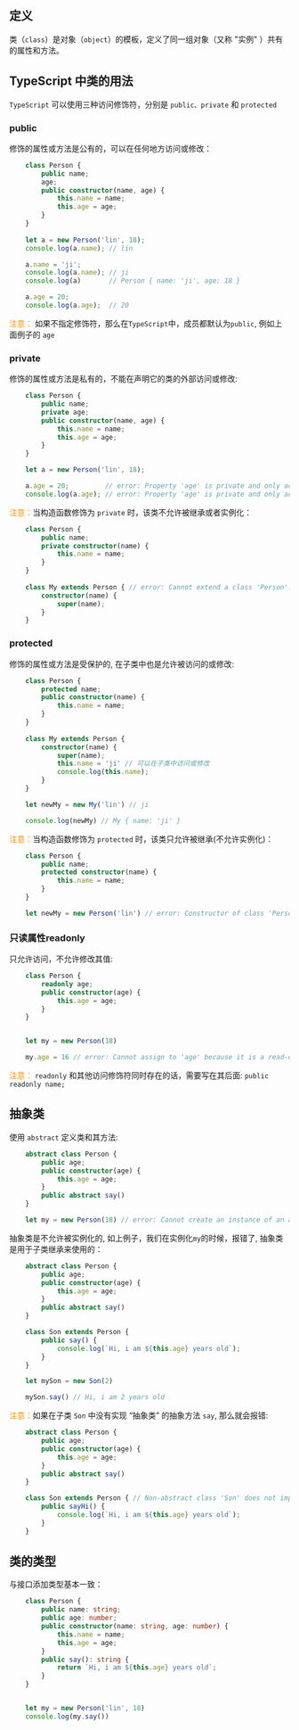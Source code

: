 ## 定义

类（`class`）是对象（`object`）的模板，定义了同一组对象（又称 "实例" ）共有的属性和方法。

## TypeScript 中类的用法

`TypeScript` 可以使用三种访问修饰符，分别是 `public、private` 和 `protected`


### public

修饰的属性或方法是公有的，可以在任何地方访问或修改：

```typescript
    class Person {
        public name;
        age;
        public constructor(name, age) {
            this.name = name;
            this.age = age;
        }
    }
    
    let a = new Person('lin', 18);
    console.log(a.name); // lin

    a.name = 'ji';
    console.log(a.name); // ji
    console.log(a)       // Person { name: 'ji', age: 18 }

    a.age = 20;
    console.log(a.age);  // 20
```


<font color=fa9003>注意：</font> 如果不指定修饰符，那么在`TypeScript`中，成员都默认为`public`, 例如上面例子的 `age`

### private

修饰的属性或方法是私有的，不能在声明它的类的外部访问或修改:

```typescript
    class Person {
        public name;
        private age;
        public constructor(name, age) {
            this.name = name;
            this.age = age;
        }
    }

    let a = new Person('lin', 18);

    a.age = 20;         // error: Property 'age' is private and only accessible within class 'Person'.
    console.log(a.age); // error: Property 'age' is private and only accessible within class 'Person'.
```


<font color=fa9003>注意：</font>当构造函数修饰为 `private` 时，该类不允许被继承或者实例化：

```typescript
    class Person {
        public name;
        private constructor(name) {
            this.name = name;
        }
    }
    
    class My extends Person { // error: Cannot extend a class 'Person'. Class constructor is marked as private.
        constructor(name) {
            super(name);
        }
    }
```

### protected

修饰的属性或方法是受保护的, 在子类中也是允许被访问的或修改:

```typescript
    class Person {
        protected name;
        public constructor(name) {
            this.name = name;
        }
    }
    
    class My extends Person {
        constructor(name) {
            super(name);
            this.name = 'ji' // 可以在子类中访问或修改
            console.log(this.name);
        }
    }

    let newMy = new My('lin') // ji

    console.log(newMy) // My { name: 'ji' }
```

<font color=fa9003>注意：</font>当构造函数修饰为 `protected` 时，该类只允许被继承(不允许实例化)：

```typescript
    class Person {
        public name;
        protected constructor(name) {
            this.name = name;
        }
    }

    let newMy = new Person('lin') // error: Constructor of class 'Person' is protected and only accessible within the class declaration.
```

### 只读属性readonly

只允许访问，不允许修改其值:

```typescript
    class Person {
        readonly age;
        public constructor(age) {
            this.age = age;
        }
    }


    let my = new Person(18)

    my.age = 16 // error: Cannot assign to 'age' because it is a read-only property.
```

<font color=fa9003>注意：</font> `readonly` 和其他访问修饰符同时存在的话，需要写在其后面: `public readonly name;`


## 抽象类

使用 `abstract` 定义类和其方法: 

```typescript
    abstract class Person {
        public age;
        public constructor(age) {
            this.age = age;
        }
        public abstract say()
    }

    let my = new Person(18) // error: Cannot create an instance of an abstract class.
```

抽象类是不允许被实例化的, 如上例子，我们在实例化`my`的时候，报错了, 抽象类是用于子类继承来使用的：

```typescript
    abstract class Person {
        public age;
        public constructor(age) {
            this.age = age;
        }
        public abstract say()
    }

    class Son extends Person {
        public say() {
            console.log(`Hi, i am ${this.age} years old`);
        }
    }

    let mySon = new Son(2)

    mySon.say() // Hi, i am 2 years old
```

<font color=fa9003>注意：</font>如果在子类 `Son` 中没有实现 “抽象类” 的抽象方法 `say`, 那么就会报错:

```typescript
    abstract class Person {
        public age;
        public constructor(age) {
            this.age = age;
        }
        public abstract say()
    }

    class Son extends Person { // Non-abstract class 'Son' does not implement inherited abstract member 'say' from class 'Person'.
        public sayHi() {
            console.log(`Hi, i am ${this.age} years old`);
        }
    }
```

## 类的类型

与接口添加类型基本一致：

```typescript
    class Person {
        public name: string;
        public age: number;
        public constructor(name: string, age: number) {
            this.name = name;
            this.age = age;
        }
        public say(): string {
            return `Hi, i am ${this.age} years old`;
        }
    }


    let my = new Person('lin', 18)
    console.log(my.say())
```